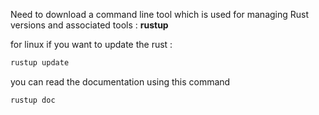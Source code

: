 Need to download a command line tool which is used for managing Rust versions and associated tools : **rustup**

for linux if you want to update the rust : 

```bash
rustup update
```

you can read the documentation using this command

```bash
rustup doc
```


